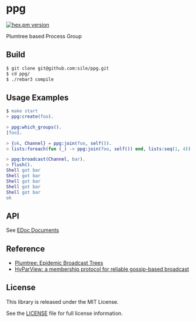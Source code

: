 ppg
===

[![hex.pm version](https://img.shields.io/hexpm/v/ppg.svg)](https://hex.pm/packages/ppg)

Plumtree based Process Group

Build
-----

```sh
$ git clone git@github.com:sile/ppg.git
$ cd ppg/
$ ./rebar3 compile
```

Usage Examples
--------------

```erlang
$ make start
> ppg:create(foo).

> ppg:which_groups().
[foo].

> {ok, Channel} = ppg:join(foo, self()).
> lists:foreach(fun (_) -> ppg:join(foo, self()) end, lists:seq(1, 4)).

> ppg:broadcast(Channel, bar).
> flush().
Shell got bar
Shell got bar
Shell got bar
Shell got bar
Shell got bar
ok
```

API
---

See [EDoc Documents](doc/README.md)

Reference
----------

- [Plumtree: Epidemic Broadcast Trees](http://homepages.gsd.inesc-id.pt/~jleitao/pdf/srds07-leitao.pdf)
- [HyParView: a membership protocol for reliable gossip-based broadcast](http://asc.di.fct.unl.pt/~jleitao/pdf/dsn07-leitao.pdf)

License
-------

This library is released under the MIT License.

See the [LICENSE](LICENSE) file for full license information.
